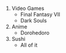 1. Video Games
     - Final Fantasy VII
     - Dark Souls
2. Anime
     - Dorohedoro
3. Sushi 
     - All of it
